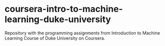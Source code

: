 # coursera-intro-to-machine-learning-duke-university
Repository with the programming assignments from Introduction to Machine Learning Course of Duke University on Coursera.
